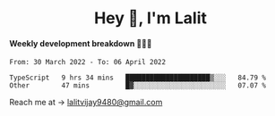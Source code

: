 <h1 align="center">Hey 👋, I'm Lalit</h1>

#### Weekly development breakdown 👨🏻‍💻
<!--START_SECTION:waka-->

```text
From: 30 March 2022 - To: 06 April 2022

TypeScript   9 hrs 34 mins   █████████████████████▒░░░   84.79 %
Other        47 mins         █▓░░░░░░░░░░░░░░░░░░░░░░░   07.07 %
```

<!--END_SECTION:waka-->

Reach me at → lalitvijay9480@gmail.com
